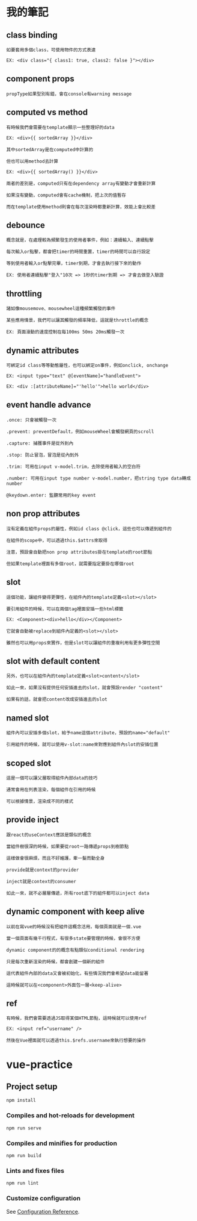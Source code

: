 # 我的筆記

## class binding
```
如要套用多個class，可使用物件的方式表達

EX: <div class="{ class1: true, class2: false }"></div>
```

## component props
```
propType如果型別有錯，會在console有warning message
```

## computed vs method
```
有時候我們會需要在template顯示一些整理好的data

EX: <div>{{ sortedArray }}</div>

其中sortedArray是在computed中計算的

但也可以用method去計算

EX: <div>{{ sortedArray() }}</div>

兩者的差別是，computed只有在dependency array有變動才會重新計算

如果沒有變動，computed會有cache機制，把上次的值暫存

而在template使用method則會在每次渲染時都重新計算，效能上會比較差
```

## debounce
```
概念就是，在處理較為頻繁發生的使用者事件，例如：連續輸入、連續點擊

每次輸入or點擊，都會把timer的時間重置，timer的時間可以自行設定

等到使用者輸入or點擊完畢，timer到期，才會去執行接下來的動作

EX: 使用者連續點擊"登入"10次 => 1秒的timer到期 => 才會去做登入驗證
```

## throttling
```
諸如像mousemove、mousewheel這種頻繁觸發的事件

某些應用情景，我們可以讓其觸發的頻率降低，這就是throttle的概念

EX: 頁面滾動的速度控制在每100ms 50ms 20ms觸發一次
```

## dynamic attributes
```
可綁定id class等等動態屬性，也可以綁定on事件，例如onclick, onchange

EX: <input type="text" @[eventName]="handleEvent">

EX: <div :[attributeName]="'hello'">hello world</div>
```

## event handle advance
```
.once: 只會被觸發一次

.prevent: preventDefault，例如mouseWheel會觸發網頁的scroll

.capture: 捕獲事件是從外到內

.stop: 防止冒泡，冒泡是從內到外

.trim: 可用在input v-model.trim，去除使用者輸入的空白符

.number: 可用在input type number v-model.number，把string type data轉成number

@keydown.enter: 監聽常用的key event
```

## non prop attributes
```
沒有定義在組件props的屬性，例如id class @click，這些也可以傳遞到組件的

在組件的scope中，可以透過this.$attrs來取得

注意，預設會自動把non prop attributes掛在template的root節點

但如果template裡面有多個root，就需要指定要掛在哪個root
```

## slot
```
這個功能，讓組件變得更彈性，在組件內的template定義<slot></slot>

要引用組件的時候，可以在兩個tag裡面安插一些html標籤

EX: <Component><div>hello</div></Component>

它就會自動被replace到組件內定義的<slot></slot>

雖然也可以用props來實作，但是slot可以讓組件的重複利用有更多彈性空間
```

## slot with default content
```
另外，也可以在組件內的template定義<slot>content</slot>

如此一來，如果沒有提供任何安插進去的slot，就會預設render "content"

如果有的話，就會把content改成安插進去的slot
```

## named slot
```
組件內可以安插多個slot，給予name這個attribute，預設的name="default"

引用組件的時候，就可以使用v-slot:name來對應到組件內slot的安插位置
```

## scoped slot
```
這是一個可以讓父層取得組件內部data的技巧

通常會用在列表渲染，每個組件在引用的時候

可以根據情景，渲染成不同的樣式
```

## provide inject
```
跟react的useContext應該是類似的概念

當組件樹很深的時候，如果要從root一路傳遞props到樹節點

這樣做會很麻煩，而且不好維護，牽一髮而動全身

provide就是context的provider

inject就是context的consumer

如此一來，就不必層層傳遞，所有root底下的組件都可以inject data
```

## dynamic component with keep alive
```
以前在寫vue的時候沒有把組件這概念活用，每個頁面就是一個.vue

當一個頁面有幾千行程式，有很多state要管理的時候，會很不方便

dynamic component的的概念有點類似conditional rendering

只是每次重新渲染的時候，都會創建一個新的組件

這代表組件內部的data又會被初始化，有些情況我們會希望data能留著

這時候就可以在<component>外面包一層<keep-alive>
```

## ref
```
有時候，我們會需要透過JS取得某個HTML節點，這時候就可以使用ref

EX: <input ref="username" />

然後在Vue裡面就可以透過this.$refs.username來執行想要的操作
```


# vue-practice

## Project setup
```
npm install
```

### Compiles and hot-reloads for development
```
npm run serve
```

### Compiles and minifies for production
```
npm run build
```

### Lints and fixes files
```
npm run lint
```

### Customize configuration
See [Configuration Reference](https://cli.vuejs.org/config/).
